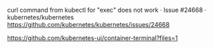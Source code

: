 curl command from kubectl for "exec" does not work · Issue #24668 · kubernetes/kubernetes https://github.com/kubernetes/kubernetes/issues/24668

https://github.com/kubernetes-ui/container-terminal?files=1

